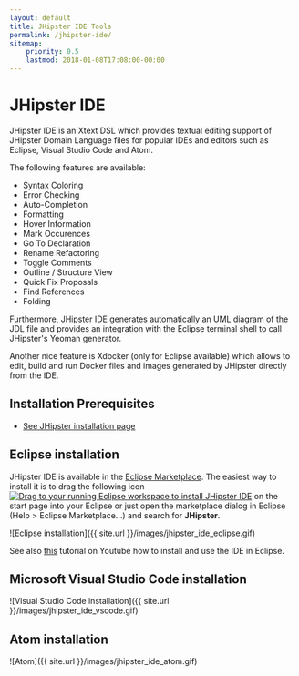 ```yaml
---
layout: default
title: JHipster IDE Tools
permalink: /jhipster-ide/
sitemap:
    priority: 0.5
    lastmod: 2018-01-08T17:08:00-00:00
---
```


# <i class="fa fa-object-group"></i> JHipster IDE

JHipster IDE is an Xtext DSL which provides textual editing support of JHipster Domain Language files for popular IDEs and editors such as Eclipse, Visual Studio Code and Atom.

The following features are available:

- Syntax Coloring
- Error Checking
- Auto-Completion
- Formatting
- Hover Information
- Mark Occurences
- Go To Declaration
- Rename Refactoring
- Toggle Comments
- Outline / Structure View
- Quick Fix Proposals
- Find References
- Folding

Furthermore, JHipster IDE generates automatically an UML diagram of the JDL file and provides an integration with the Eclipse terminal shell to call JHipster's Yeoman generator.

Another nice feature is Xdocker (only for Eclipse available) which allows to edit, build and run Docker files and images generated by JHipster directly from the IDE.

## Installation Prerequisites
- [See JHipster installation page ](http://jhipster.ddocs.cninstallation/)

## Eclipse installation

JHipster IDE is available in the [Eclipse Marketplace](https://marketplace.eclipse.org/content/jhipster-ide). The easiest way to install it is to drag the following icon <a href="http://marketplace.eclipse.org/marketplace-client-intro?mpc_install=3184658" class="drag" title="Drag to your running Eclipse workspace to install JHipster IDE"><img class="img-responsive" src="https://marketplace.eclipse.org/sites/all/themes/solstice/public/images/marketplace/btn-install.png" alt="Drag to your running Eclipse workspace to install JHipster IDE" /></a> on the start page into your Eclipse or just open the marketplace dialog in Eclipse (Help > Eclipse Marketplace...) and search for <b>JHipster</b>.

![Eclipse installation]({{ site.url }}/images/jhipster_ide_eclipse.gif)

See also <a href="https://www.youtube.com/embed/LERTahPqVjo">this</a> tutorial on Youtube how to install and use the IDE in Eclipse.

## Microsoft Visual Studio Code installation

![Visual Studio Code installation]({{ site.url }}/images/jhipster_ide_vscode.gif)

## Atom installation

![Atom]({{ site.url }}/images/jhipster_ide_atom.gif)
